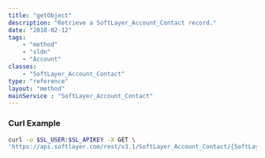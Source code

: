 ```yaml
---
title: "getObject"
description: "Retrieve a SoftLayer_Account_Contact record."
date: "2018-02-12"
tags:
    - "method"
    - "sldn"
    - "Account"
classes:
    - "SoftLayer_Account_Contact"
type: "reference"
layout: "method"
mainService : "SoftLayer_Account_Contact"
---
```


### Curl Example
```bash
curl -u $SL_USER:$SL_APIKEY -X GET \
'https://api.softlayer.com/rest/v3.1/SoftLayer_Account_Contact/{SoftLayer_Account_ContactID}/getObject'
```
